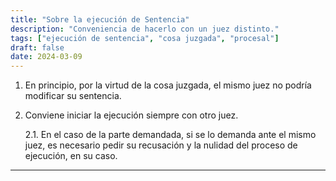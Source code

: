 ```yaml
---
title: "Sobre la ejecución de Sentencia"
description: "Conveniencia de hacerlo con un juez distinto."
tags: ["ejecución de sentencia", "cosa juzgada", "procesal"]
draft: false
date: 2024-03-09
---
```


1. En principio, por la virtud de la cosa juzgada, el mismo juez no podría modificar su sentencia.

2. Conviene iniciar la ejecución siempre con otro juez.

   2.1. En el caso de la parte demandada, si se lo demanda ante el mismo juez, es necesario pedir su recusación y la nulidad del proceso de ejecución, en su caso. 



















------
